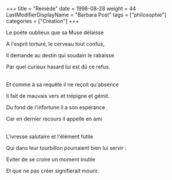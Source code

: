 +++
title = "Remède"
date = 1996-08-28
weight = 44
LastModifierDisplayName = "Barbara Post"
tags = ["philosophie"]
categories = ["Création"]
+++

Le poète oublieux que sa Muse délaisse

A l'esprit torturé, le cerveau tout confus,

Il demande au destin qui soudain le rabaisse

Par quel curieux hasard lui est dû ce refus.

 \
Et comme à sa requête il ne reçoit qu'absence

Il fait de mauvais vers et trépigne et gémit.

Du fond de l'infortune il a son espérance

Car en dernier recours il appelle en ami

 \
L'ivresse salutaire et l'élément futile

Qui dans leur tourbillon pourraient bien lui servir :

Eviter de se croire un moment inutile

Et que ne pas créer signifierait mourir.
